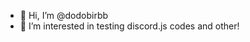 - 👋 Hi, I’m @dodobirbb
- 👀 I’m interested in testing discord.js codes and other!

<!---
dodobirbb/dodobirbb is a ✨ special ✨ repository because its `README.md` (this file) appears on your GitHub profile.
You can click the Preview link to take a look at your changes.
--->
